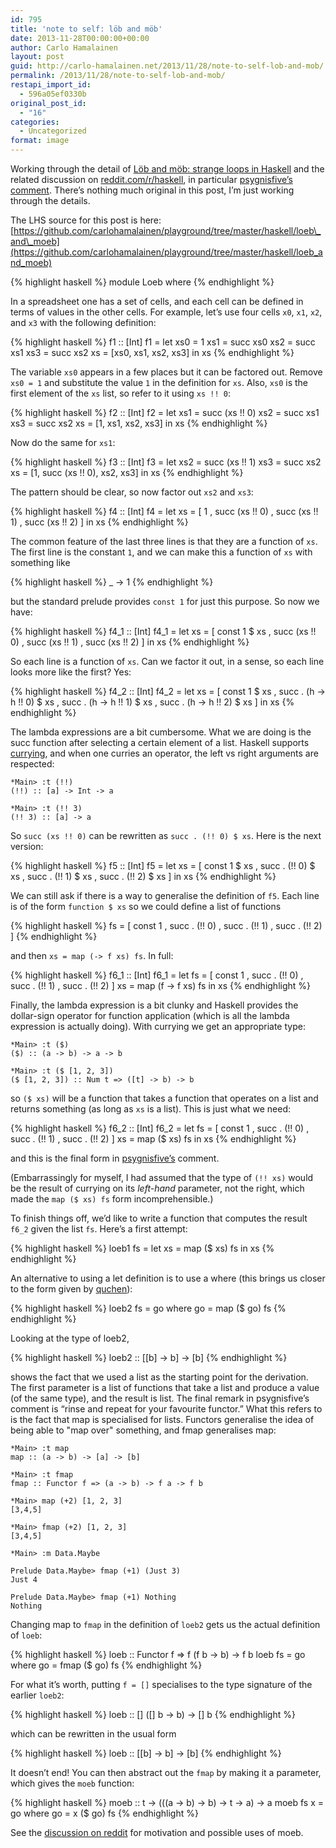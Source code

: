```yaml
---
id: 795
title: 'note to self: löb and möb'
date: 2013-11-28T00:00:00+00:00
author: Carlo Hamalainen
layout: post
guid: http://carlo-hamalainen.net/2013/11/28/note-to-self-lob-and-mob/
permalink: /2013/11/28/note-to-self-lob-and-mob/
restapi_import_id:
  - 596a05ef0330b
original_post_id:
  - "16"
categories:
  - Uncategorized
format: image
---
```

Working through the detail of [Löb and möb: strange loops in Haskell](https://github.com/quchen/articles/blob/master/loeb-moeb.md) and the related discussion on [reddit.com/r/haskell](http://www.reddit.com/r/haskell/comments/1qwjk6/l%C3%B6b_and_m%C3%B6b_strange_loops_in_haskell/), in particular [psygnisfive’s comment](http://www.reddit.com/r/haskell/comments/1qwjk6/l%C3%B6b_and_m%C3%B6b_strange_loops_in_haskell/cdhsefm). There’s nothing much original in this post, I’m just working through the details.

The LHS source for this post is here: [https://github.com/carlohamalainen/playground/tree/master/haskell/loeb\_and\_moeb](https://github.com/carlohamalainen/playground/tree/master/haskell/loeb_and_moeb)

{% highlight haskell %}
module Loeb where
{% endhighlight %}

In a spreadsheet one has a set of cells, and each cell can be defined in terms of values in the other cells. For example, let’s use four cells ``x0``, ``x1``, ``x2``, and ``x3`` with the following definition:

{% highlight haskell %}
f1 :: [Int]
f1 = let xs0 = 1
         xs1 = succ xs0
         xs2 = succ xs1
         xs3 = succ xs2
         xs  = [xs0, xs1, xs2, xs3]
         in xs
{% endhighlight %}

The variable ``xs0`` appears in a few places but it can be factored out. Remove ``xs0 = 1`` and substitute the value ``1`` in the definition for ``xs``. Also, ``xs0`` is the first element of the ``xs`` list, so refer to it using ``xs !! 0``: 

{% highlight haskell %}
f2 :: [Int]
f2 = let xs1 = succ (xs !! 0)
         xs2 = succ xs1
         xs3 = succ xs2
         xs = [1, xs1, xs2, xs3]
         in xs
{% endhighlight %}

Now do the same for ``xs1``:

{% highlight haskell %}
f3 :: [Int]
f3 = let xs2 = succ (xs !! 1)
         xs3 = succ xs2
         xs = [1, succ (xs !! 0), xs2, xs3]
          in xs
{% endhighlight %}

The pattern should be clear, so now factor out ``xs2`` and ``xs3``: 

{% highlight haskell %}
f4 :: [Int]
f4 = let xs = [ 1
              , succ (xs !! 0)
              , succ (xs !! 1)
              , succ (xs !! 2)
              ]
         in xs
{% endhighlight %}

The common feature of the last three lines is that they are a function of ``xs``. The first line is the constant ``1``, and we can make this a function of ``xs`` with something like 

{% highlight haskell %}
_ -> 1
{% endhighlight %}

but the standard prelude provides ``const 1`` for just this purpose. So now we have: 

{% highlight haskell %}
f4_1 :: [Int]
f4_1 = let xs = [ const 1 $ xs
                , succ (xs !! 0)
                , succ (xs !! 1)
                , succ (xs !! 2)
                ]
         in xs
{% endhighlight %}

So each line is a function of ``xs``. Can we factor it out, in a sense, so each line looks more like the first? Yes: 

{% highlight haskell %}
f4_2 :: [Int]
f4_2 = let xs = [ const 1 $ xs
                , succ . (h -> h !! 0) $ xs
                , succ . (h -> h !! 1) $ xs
                , succ . (h -> h !! 2) $ xs
                ]
         in xs
{% endhighlight %}

The lambda expressions are a bit cumbersome. What we are doing is the succ function after selecting a certain element of a list. Haskell supports [currying](http://www.haskell.org/haskellwiki/Currying), and when one curries an operator, the left vs right arguments are respected:

```
*Main> :t (!!)
(!!) :: [a] -> Int -> a

*Main> :t (!! 3)
(!! 3) :: [a] -> a
```

So ``succ (xs !! 0)`` can be rewritten as ``succ . (!! 0) $ xs``. Here is the next version: 

{% highlight haskell %}
f5 :: [Int]
f5 = let xs = [ const 1       $ xs
              , succ . (!! 0) $ xs
              , succ . (!! 1) $ xs
              , succ . (!! 2) $ xs
              ]
        in xs
{% endhighlight %}

We can still ask if there is a way to generalise the definition of ``f5``. Each line is of the form ``function $ xs`` so we could define a list of functions 

{% highlight haskell %}
fs = [ const 1
     , succ . (!! 0)
     , succ . (!! 1)
     , succ . (!! 2)
     ]
{% endhighlight %}

and then ``xs = map (-> f xs) fs``. In full: 

{% highlight haskell %}
f6_1 :: [Int]
f6_1 = let fs = [ const 1
                , succ . (!! 0)
                , succ . (!! 1)
                , succ . (!! 2)
                ]
           xs = map (f -> f xs) fs
           in xs
{% endhighlight %}

Finally, the lambda expression is a bit clunky and Haskell provides the dollar-sign operator for function application (which is all the lambda expression is actually doing). With currying we get an appropriate type: 

```
*Main> :t ($)
($) :: (a -> b) -> a -> b

*Main> :t ($ [1, 2, 3])
($ [1, 2, 3]) :: Num t => ([t] -> b) -> b
```

so ``($ xs)`` will be a function that takes a function that operates on a list and returns something (as long as ``xs`` is a list). This is just what we need: 

{% highlight haskell %}
f6_2 :: [Int]
f6_2 = let fs = [ const 1
                , succ . (!! 0)
                , succ . (!! 1)
                , succ . (!! 2)
                ]
           xs = map ($ xs) fs
          in xs
{% endhighlight %}

and this is the final form in [psygnisfive’s](http://www.reddit.com/r/haskell/comments/1qwjk6/l%C3%B6b_and_m%C3%B6b_strange_loops_in_haskell/cdhsefm) comment. 

(Embarrassingly for myself, I had assumed that the type of ``(!! xs)`` would be the result of currying on its _left-hand_ parameter, not the right, which made the ``map ($ xs) fs`` form incomprehensible.) 

To finish things off, we’d like to write a function that computes the result ``f6_2`` given the list ``fs``. Here’s a first attempt: 

{% highlight haskell %}
loeb1 fs = let xs = map ($ xs) fs in xs
{% endhighlight %}

An alternative to using a let definition is to use a where (this brings us closer to the form given by [quchen](https://github.com/quchen)): 

{% highlight haskell %}
loeb2 fs = go where go = map ($ go) fs
{% endhighlight %}

Looking at the type of loeb2, 

{% highlight haskell %}
loeb2 :: [[b] -> b] -> [b]
{% endhighlight %}

shows the fact that we used a list as the starting point for the derivation. The first parameter is a list of functions that take a list and produce a value (of the same type), and the result is list. The final remark in psygnisfive’s comment is “rinse and repeat for your favourite functor.” What this refers to is the fact that map is specialised for lists. Functors generalise the idea of being able to "map over" something, and fmap generalises map: 

```
*Main> :t map
map :: (a -> b) -> [a] -> [b]

*Main> :t fmap
fmap :: Functor f => (a -> b) -> f a -> f b

*Main> map (+2) [1, 2, 3]
[3,4,5]

*Main> fmap (+2) [1, 2, 3]
[3,4,5]

*Main> :m Data.Maybe

Prelude Data.Maybe> fmap (+1) (Just 3)
Just 4

Prelude Data.Maybe> fmap (+1) Nothing
Nothing
```

Changing map to ``fmap`` in the definition of ``loeb2`` gets us the actual definition of ``loeb``: 

{% highlight haskell %}
loeb :: Functor f => f (f b -> b) -> f b
loeb fs = go where go = fmap ($ go) fs
{% endhighlight %}

For what it’s worth, putting ``f = []`` specialises to the type signature of the earlier ``loeb2``: 

{% highlight haskell %}
loeb :: [] ([] b -> b) -> [] b
{% endhighlight %}

which can be rewritten in the usual form 

{% highlight haskell %}
loeb :: [[b] -> b] -> [b]
{% endhighlight %}

It doesn’t end! You can then abstract out the ``fmap`` by making it a parameter, which gives the ``moeb`` function: 

{% highlight haskell %}
moeb :: t -> (((a -> b) -> b) -> t -> a) -> a
moeb fs x = go where go = x ($ go) fs
{% endhighlight %}

See the [discussion on reddit](http://www.reddit.com/r/haskell/comments/1qwjk6/l%C3%B6b_and_m%C3%B6b_strange_loops_in_haskell/) for motivation and possible uses of moeb.
